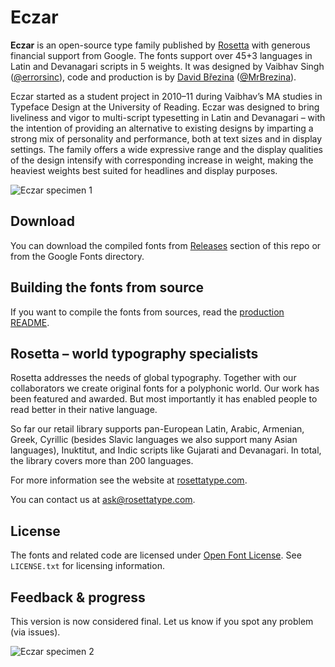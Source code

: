 # Eczar

**Eczar** is an open-source type family published by [Rosetta](https://rosettatype.com) with generous financial support from Google. The fonts support over 45+3 languages in Latin and Devanagari scripts in 5 weights. It was designed by Vaibhav Singh ([@errorsinc](http://github.com/errorsinc)), code and production is by [David Březina](http://davi.cz) ([@MrBrezina](http://github.com/MrBrezina)).


Eczar started as a student project in 2010–11 during Vaibhav’s MA studies in Typeface Design at the University of Reading. Eczar was designed to bring liveliness and vigor to multi-script typesetting in Latin and Devanagari – with the intention of providing an alternative to existing designs by imparting a strong mix of personality and performance, both at text sizes and in display settings. The family offers a wide expressive range and the display qualities of the design intensify with corresponding increase in weight, making the heaviest weights best suited for headlines and display purposes.

![Eczar specimen 1](https://github.com/rosettatype/Eczar/blob/master/documentation/Eczar-specimen_1.svg)


## Download

You can download the compiled fonts from [Releases](https://github.com/rosettatype/Eczar/releases) section of this repo or from the Google Fonts directory.


## Building the fonts from source

If you want to compile the fonts from sources, read the [production README](https://github.com/rosettatype/eczar/documentation/README.md).


## Rosetta – world typography specialists

Rosetta addresses the needs of global typography. Together with our collaborators we create original fonts for a polyphonic world. Our work has been featured and awarded. But most importantly it has enabled people to read better in their native language.

So far our retail library supports pan-European Latin, Arabic, Armenian, Greek, Cyrillic (besides Slavic languages we also support many Asian languages), Inuktitut, and Indic scripts like Gujarati and Devanagari. In total, the library covers more than 200 languages.

For more information see the website at [rosettatype.com](http://rosettatype.com).

You can contact us at <ask@rosettatype.com>.


## License

The fonts and related code are licensed under [Open Font License](https://github.com/rosettatype/eczar/LICENSE.txt). See `LICENSE.txt` for licensing information.


## Feedback & progress

This version is now considered final. Let us know if you spot any problem (via issues).


![Eczar specimen 2](https://rawgithub.com/rosettatype/Eczar/master/documentation/Eczar-specimen_2.svg)
